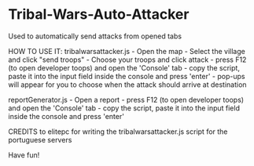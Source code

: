 # Tribal-Wars-Auto-Attacker
Used to automatically send attacks from opened tabs

HOW TO USE IT:
  tribalwarsattacker.js
    - Open the map
    - Select the village and click "send troops"
    - Choose your troops and click attack
    - press F12 (to open developer toops) and open the 'Console' tab
    - copy the script, paste it into the input field inside the console and press 'enter'
    - pop-ups will appear for you to choose when the attack should arrive at destination

  reportGenerator.js
    - Open a report
    - press F12 (to open developer toops) and open the 'Console' tab
    - copy the script, paste it into the input field inside the console and press 'enter'

CREDITS to elitepc for writing the tribalwarsattacker.js script for the portuguese servers

Have fun!
